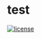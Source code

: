 # test
[![license](http://img.shields.io/badge/license-BSD3-brightgreen.svg?style=flat)](https://github.com/Tencent/tinker/blob/master/LICENSE)
